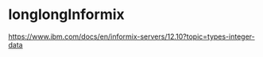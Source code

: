 # longlongInformix  
  
https://www.ibm.com/docs/en/informix-servers/12.10?topic=types-integer-data  

